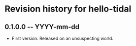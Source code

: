 # Revision history for hello-tidal

## 0.1.0.0 -- YYYY-mm-dd

* First version. Released on an unsuspecting world.
